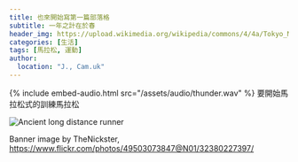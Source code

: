 ```yaml
---
title: 也來開始寫第一篇部落格
subtitle: 一年之計在於春
header_img: https://upload.wikimedia.org/wikipedia/commons/4/4a/Tokyo_Marathon_-_32380227397.jpg
categories: [生活]
tags: [馬拉松, 運動]
author:
  location: "J., Cam.uk"
---
```

{% include embed-audio.html src="/assets/audio/thunder.wav" %}
要開始馬拉松式的訓練馬拉松

![Ancient long distance runner](https://upload.wikimedia.org/wikipedia/commons/c/cc/Long_Distance_Runners%2C_Ancient_Greece%2C_Amphora.png)


Banner image by TheNickster, https://www.flickr.com/photos/49503073847@N01/32380227397/


